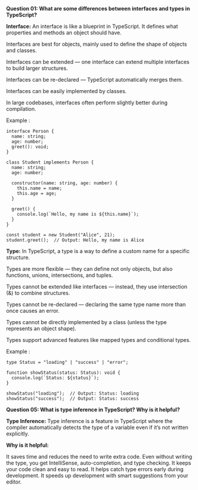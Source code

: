 
**Question 01: What are some differences between interfaces and types in TypeScript?**

**Interface:**
An interface is like a blueprint in TypeScript. It defines what properties and methods an object should have.

Interfaces are best for objects, mainly used to define the shape of objects and classes.

Interfaces can be extended — one interface can extend multiple interfaces to build larger structures.

Interfaces can be re-declared — TypeScript automatically merges them.

Interfaces can be easily implemented by classes.

In large codebases, interfaces often perform slightly better during compilation.

Example : 

```
interface Person {
  name: string;
  age: number;
  greet(): void;
}

class Student implements Person {
  name: string;
  age: number;

  constructor(name: string, age: number) {
    this.name = name;
    this.age = age;
  }

  greet() {
    console.log(`Hello, my name is ${this.name}`);
  }
}

const student = new Student("Alice", 21);
student.greet();  // Output: Hello, my name is Alice
```

**Type:**
In TypeScript, a type is a way to define a custom name for a specific structure.

Types are more flexible — they can define not only objects, but also functions, unions, intersections, and tuples.

Types cannot be extended like interfaces — instead, they use intersection (&) to combine structures.

Types cannot be re-declared — declaring the same type name more than once causes an error.

Types cannot be directly implemented by a class (unless the type represents an object shape).

Types support advanced features like mapped types and conditional types.

Example :


```
type Status = "loading" | "success" | "error";

function showStatus(status: Status): void {
  console.log(`Status: ${status}`);
}

showStatus("loading");  // Output: Status: loading
showStatus("success");  // Output: Status: success
```
**Question 05: What is type inference in TypeScript? Why is it helpful?**

**Type Inference:**
Type inference is a feature in TypeScript where the compiler automatically detects the type of a variable even if it’s not written explicitly.

**Why is it helpful:**

It saves time and reduces the need to write extra code.
Even without writing the type, you get IntelliSense, auto-completion, and type checking.
It keeps your code clean and easy to read.
It helps catch type errors early during development.
It speeds up development with smart suggestions from your editor.
